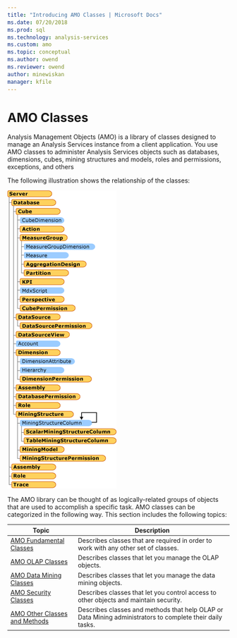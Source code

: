 ```yaml
---
title: "Introducing AMO Classes | Microsoft Docs"
ms.date: 07/20/2018
ms.prod: sql
ms.technology: analysis-services
ms.custom: amo
ms.topic: conceptual
ms.author: owend
ms.reviewer: owend
author: minewiskan
manager: kfile
---
```

# AMO Classes

  Analysis Management Objects (AMO) is a library of classes designed to manage an Analysis Services instance from a client application. You use AMO classes to administer Analysis Services objects such as databases, dimensions, cubes, mining structures and models, roles and permissions, exceptions, and others  
  
 The following illustration shows the relationship of the classes:  
  
 ![Classes reviewed in AMO conceptual topics](media/amo-reviewedclasses.gif)  
  
 The AMO library can be thought of as logically-related groups of objects that are used to accomplish a specific task. AMO classes can be categorized in the following way. This section includes the following topics:  
  
|Topic|Description|  
|-----------|-----------------|  
|[AMO Fundamental Classes](amo-fundamental-classes.md)|Describes classes that are required in order to work with any other set of classes.|  
|[AMO OLAP Classes](amo-olap-classes.md)|Describes classes that let you manage the OLAP objects.|  
|[AMO Data Mining Classes](amo-data-mining-classes.md)|Describes classes that let you manage the data mining objects.|  
|[AMO Security Classes](amo-security-classes.md)|Describes classes that let you control access to other objects and maintain security.|  
|[AMO Other Classes and Methods](amo-other-classes-and-methods.md)|Describes classes and methods that help OLAP or Data Mining administrators to complete their daily tasks.|  
  
  
  
